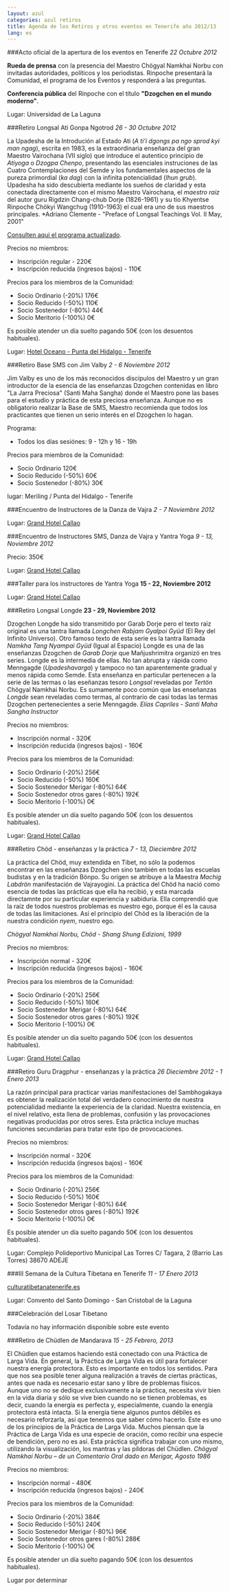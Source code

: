 ```yaml
---
layout: azul
categories: azul retiros
title: Agenda de los Retiros y otros eventos en Tenerife año 2012/13
lang: es
---
```

###Acto oficial de la apertura de los eventos en Tenerife
*22 Octubre 2012*

**Rueda de prensa** con la presencia del Maestro Chögyal Namkhai Norbu con invitadas autoridades, políticos y los periodistas. Rinpoche presentará la Comunidad, el programa de los Eventos y responderá a las preguntas.

**Conferencia pública** del Rinpoche con el título **"Dzogchen en el mundo moderno"**.

Lugar: Universidad de La Laguna

###Retiro Longsal Ati Gonpa Ngotrod
*26 - 30 Octubre 2012*

La Upadesha de la Introdución al Estado Ati (*A ti'i dgongs pa ngo sprod kyi man ngag*), escrita en 1983, es la extraordinaria enseñanza del gran Maestro Vairochana (VII siglo) que introduce el autentico principio de *Atiyoga* o *Dzogpa Chenpo*, presentando las esenciales instruciones de las Cuatro Contemplaciones del Semde y los fundamentales aspectos de la pureza primordial (*ka dag*) con la infinita potencialidad (*lhun grub*). Upadesha ha sido descubierta mediante los sueños de claridad y esta conectada directamente con el mismo Maestro Vairochana, el *maestro raiz* del autor guru Rigdzin Chang-chub Dorje (1826-1961) y su tío Khyentse Rinpoche Chökyi Wangchug (1910-1963) el cual era uno de sus maestros principales.
*Adriano Clemente - "Preface of Longsal Teachings Vol. II May, 2001"

[Consulten aqui el programa actualizado](https://docs.google.com/spreadsheet/pub?key=0AgWx3a78pFX_dGJYNDhpVHNuSDF0MEpGT1lwQWxrN0E&single=true&gid=0&range=A1:F8&output=html).

Precios no miembros:

- Inscripción regular - 220€
- Inscripción reducida (ingresos bajos) - 110€

Precios para los miembros de la Comunidad:

- Socio Ordinario (-20%) 176€
- Socio Reducido (-50%) 110€
- Socio Sostenedor (-80%) 44€
- Socio Meritorio (-100%) 0€

Es posible atender un día suelto pagando 50€ (con los desuentos habituales).

Lugar: [Hotel Oceano - Punta del Hidalgo - Tenerife](/tenerife-retreats-2012-213/es/punta)

###Retiro Base SMS con Jim Valby
*2 - 6 Noviembre 2012*

Jim Valby es uno de los más reconocidos discípulos del Maestro y un gran introductor de la esencia de las enseñanzas Dzogchen contenidas en libro "La Jarra Preciosa" (Santi Maha Sangha) donde el Maestro pone las bases para el estudio y práctica de esta preciosa enseñanza.  Aunque no es obligatorio realizar la Base de SMS, Maestro recomienda que todos los practicantes que tienen un serio interés en el Dzogchen lo hagan. 

Programa:

- Todos los días sesiónes: 9 - 12h y 16 - 19h

Precios para miembros de la Comunidad:

- Socio Ordinario 120€
- Socio Reducido (-50%) 60€
- Socio Sostenedor (-80%) 30€

lugar: Meriling / Punta del Hidalgo - Tenerife

###Encuentro de Instructores de la Danza de Vajra
*2 - 7 Noviembre 2012*

Lugar: [Grand Hotel Callao](/tenerife-retreats-2012-213/es/callao)


###Encuentro de Instructores SMS, Danza de Vajra y Yantra Yoga
*9 - 13, Noviembre 2012*

Precio: 350€

Lugar: [Grand Hotel Callao](/tenerife-retreats-2012-213/es/callao)

###Taller para los instructores de Yantra Yoga
**15 - 22, Noviembre 2012**

Lugar: [Grand Hotel Callao](/tenerife-retreats-2012-213/es/callao)

###Retiro Longsal Longde
**23 - 29, Noviembre 2012**

Dzogchen Longde ha sido transmitido por Garab Dorje pero el texto raíz original es una tantra llamada *Longchen Rabjam Gyalpoi Gyüd* (El Rey del Infinito Universo).
Otro famoso texto de esta serie es la tantra llamada *Namkha Tang Nyampai Gyüd* (Igual al Espacio)
Longde es una de las enseñanzas Dzogchen de *Garab Dorje* que Mañjushrimitra  organizó en tres series.
Longde es la intermedia de ellas. No tan abrupta y rápida como Menngagde (*Upadeshavarga*) y tampoco no tan aparentemente gradual y menos rápida como Semde.
Esta enseñanza en particular pertenecen a la serie de las termas o las eseñanzas tesoro *Longsal* reveladas por *Tertön* Chögyal Namkhai Norbu. Es sumamente poco común que las enseñanzas *Longde* sean reveladas como termas, al contrario de casi todas las termas Dzogchen pertenecientes a serie Menngagde.
*Elías Capriles - Santi Maha Sangha Instructor*

Precios no miembros:

- Inscripción normal - 320€
- Inscripción reducida (ingresos bajos) - 160€

Precios para los miembros de la Comunidad:

- Socio Ordinario (-20%) 256€
- Socio Reducido (-50%) 160€
- Socio Sostenedor Merigar (-80%) 64€
- Socio Sostenedor otros gares (-80%) 192€
- Socio Meritorio (-100%) 0€

Es posible atender un día suelto pagando 50€ (con los desuentos habituales).

Lugar: [Grand Hotel Callao](/tenerife-retreats-2012-213/es/callao)

###Retiro Chöd - enseñanzas y la práctica
*7 - 13, Dieciembre 2012*

La práctica del Chöd, muy extendida en Tibet, no sólo la podemos encontrar en las enseñanzas Dzogchen sino también en todas las escuelas budistas y en la tradición Bönpo. Su origen se atribuye a la Maestra *Machig Labdrön*  manifestación de Vajrayogini. La práctica del Chöd ha nació como esencia de todas las prácticas que ella ha recibió, y esta marcada directamnte por su particular experiencia y sabiduría. Ella comprendió que la raíz de todos nuestros problemas es nuestro ego, porque él es la causa de todas las limitaciones. Así el principio del Chöd es la liberación de la nuestra condición *nyem*, nuestro ego.

*Chögyal Namkhai Norbu, Chöd - Shang Shung Edizioni, 1999*

Precios no miembros:

- Inscripción normal - 320€
- Inscripción reducida (ingresos bajos) - 160€

Precios para los miembros de la Comunidad:

- Socio Ordinario (-20%) 256€
- Socio Reducido (-50%) 160€
- Socio Sostenedor Merigar (-80%) 64€
- Socio Sostenedor otros gares (-80%) 192€
- Socio Meritorio (-100%) 0€

Es posible atender un día suelto pagando 50€ (con los desuentos habituales).

Lugar: [Grand Hotel Callao](/tenerife-retreats-2012-213/es/callao)

###Retiro Guru Dragphur - enseñanzas y la práctica
*26 Dieciembre 2012 - 1 Enero 2013*

La razón principal para practicar varias manifestaciones del Sambhogakaya es obtener la realización total del verdadero conocimiento de nuestra potencialidad mediante la experiencia de la claridad.
Nuestra existencia, en el nivel relativo, esta llena de problemas, confusión y las provocaciones negativas producidas por otros seres. Esta práctica incluye muchas funciones secundarias para tratar este tipo de provocaciones.

Precios no miembros:

- Inscripción normal - 320€
- Inscripción reducida (ingresos bajos) - 160€

Precios para los miembros de la Comunidad:

- Socio Ordinario (-20%) 256€
- Socio Reducido (-50%) 160€
- Socio Sostenedor Merigar (-80%) 64€
- Socio Sostenedor otros gares (-80%) 192€
- Socio Meritorio (-100%) 0€

Es posible atender un día suelto pagando 50€ (con los desuentos habituales).

Lugar: Complejo Polideportivo Municipal Las Torres
C/ Tagara, 2 (Barrio Las Torres) 38670 ADEJE

###III Semana de la Cultura Tibetana en Tenerife
*11 - 17 Enero 2013*

[culturatibetanatenerife.es](http://culturatibetanatenerife.es/)

Lugar: Convento del Santo Domingo - San Cristobal de la Laguna

###Celebración del Losar Tibetano

Todavía no hay información disponible sobre este evento

###Retiro de Chüdlen de Mandarava 
*15 - 25 Febrero, 2013*

El Chüdlen que estamos haciendo está conectado con una Práctica de Larga Vida. En general, la Práctica de Larga Vida es útil para fortalecer nuestra energía protectora. Esto es importante en todos los sentidos. Para que nos sea posible tener alguna realización a través de ciertas prácticas, antes que nada es necesario estar sano y libre de problemas físicos. Aunque uno no se dedique exclusivamente a la práctica, necesita vivir bien en la vida diaria y sólo se vive bien cuando no se tienen problemas, es decir, cuando la energía es perfecta y, especialmente, cuando la energía protectora está intacta. Si la energía tiene algunos puntos débiles es necesario reforzarla, así que tenemos que saber cómo hacerlo. Este es uno de los principios de la Práctica de Larga Vida. Muchos piensan que la Práctica de Larga Vida es una especie de oración, como recibir una especie de bendición, pero no es así. Esta práctica significa trabajar con uno mismo, utilizando la visualización, los mantras y las píldoras del Chüdlen.
*Chögyal Namkhai Norbu – de un Comentario Oral dado en Merigar, Agosto 1986*

Precios no miembros:

- Inscripción normal - 480€
- Inscripción reducida (ingresos bajos) - 240€

Precios para los miembros de la Comunidad:

- Socio Ordinario (-20%) 384€
- Socio Reducido (-50%) 240€
- Socio Sostenedor Merigar (-80%) 96€
- Socio Sostenedor otros gares (-80%) 288€
- Socio Meritorio (-100%) 0€

Es posible atender un día suelto pagando 50€ (con los desuentos habituales).

Lugar por determinar
